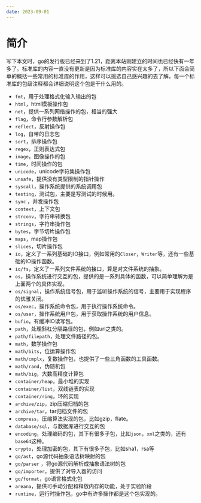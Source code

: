 ```yaml
---
date: 2023-09-01
---
```

# 简介

写下本文时，go的发行版已经来到了1.21，距离本站刚建立的时间也已经快有一年多了。标准库的内容一直没有更新是因为标准库的内容实在太多了，所以下面会简单的概括一些常用的标准库的作用，这样可以挑选自己感兴趣的去了解，每一个标准库的包级注释都会详细说明这个包是干什么用的。


- `fmt`，用于处理格式化输入输出的包
- `html`，html模板操作包
- `net`，提供一系列网络操作的包，相当的强大
- `flag`，命令行参数解析包
- `reflect`，反射操作包
- `log`，自带的日志包
- `sort`，排序操作包
- `regex`，正则表达式包
- `image`，图像操作的包
- `time`，时间操作的包
- `unicode`，unicode字符集操作包
- `unsafe`，提供没有类型限制的指针操作
- `syscall`，操作系统提供的系统调用包
- `testing`，测试包，主要是写测试的时候用。
- `sync` ，并发操作包
- `context`，上下文包
- `strconv`，字符串转换包
- `strings`，字符串操作包
- `bytes`，字节切片操作包
- `maps`，map操作包
- `slices`，切片操作包
- `io`，定义了一系列基础的IO接口，例如常用的`Closer`，`Writer`等，还有一些基础的IO操作函数。
- `io/fs`，定义了一系列文件系统的接口，算是对文件系统的抽象。
- `os`，操作系统进行交互的包，提供的是一系列具体的函数，可以简单理解为是上面两个的具体实现。
- `os/signal`，操作系统信号包，用于监听操作系统的信号，主要用于实现程序的优雅关闭。
- `os/exec`，操作系统命令包，用于执行操作系统命令。
- `os/user`，操作系统用户包，用于获取操作系统的用户信息。
- `bufio`，有缓冲IO读写包。
- `path`，处理斜杠分隔路径的包，例如url之类的。
- `path/filepath`，处理文件路径的包。
- `math`，数学操作包
- `math/bits`，位运算操作包
- `math/cmplx`，复数操作包，也提供了一些三角函数的工具函数。
- `math/rand`，伪随机包
- `math/big`，大数高精度计算包
- `container/heap`，最小堆的实现
- `container/list`，双线链表的实现
- `container/ring`，环的实现
- `archive/zip`，zip压缩归档的包
- `archive/tar`，tar归档文件的包
- `compress`，压缩算法实现的包，比如gzip，flate。
- `database/sql`，与数据库进行交互的包
- `encoding`，处理编码的包，其下有很多子包，比如`json`，`xml`之类的，还有`base64`这种。
- `crypto`，处理加密的包，其下有很多子包，比如sha1，rsa等
- `go/ast`，go源代码抽象语法树映射的包
- `go/parser` ，将go源代码解析成抽象语法树的包
- `go/importer`，提供了对导入器的访问
- `go/format`，go语言格式化包
- `areana`，提供可手动分配和释放内存的功能，处于实验阶段
- `runtime`，运行时操作包，go中有许多操作都是这个包实现的。



